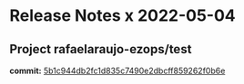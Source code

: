 # Release Notes x 2022-05-04
## Project rafaelaraujo-ezops/test
**commit:** [5b1c944db2fc1d835c7490e2dbcff859262f0b6e](https://github.com/rafaelaraujo-ezops/test/commit/5b1c944db2fc1d835c7490e2dbcff859262f0b6e)
